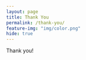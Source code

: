 ```yaml
---
layout: page
title: Thank You
permalink: /thank-you/
feature-img: "img/color.png"
hide: true
---
```


Thank you!
